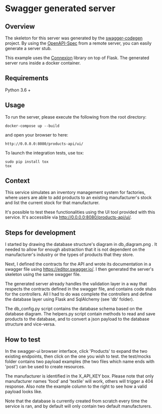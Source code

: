 # Swagger generated server

## Overview
The skeleton for this server was generated by the [swagger-codegen](https://github.com/swagger-api/swagger-codegen) project. By using the
[OpenAPI-Spec](https://github.com/swagger-api/swagger-core/wiki) from a remote server, you can easily generate a server stub.

This example uses the [Connexion](https://github.com/zalando/connexion) library on top of Flask.
The generated server runs inside a docker container.

## Requirements
Python 3.6 +

## Usage
To run the server, please execute the following from the root directory:

```
docker-compose up --build
```

and open your browser to here:

```
http://0.0.0.0:8080/products-api/ui/
```

To launch the integration tests, use tox:
```
sudo pip install tox
tox
```

## Context

This service simulates an inventory management system for factories, where users are able to add products to an existing manufacturer's stock and list the current stock for that manufacturer.

It's possible to test these functionalities using the UI tool provided with this service. It's accessible via http://0.0.0.0:8080/products-api/ui/.

## Steps for development

I started by drawing the database structure's diagram in db_diagram.png . It needed to allow for enough abstraction that it is not dependent on the manufacturer's industry or the types of products that they store.

Next, I defined the contracts for the API and wrote its documentation in a swagger file using https://editor.swagger.io/. I then generated the server's skeleton using the same swagger file.

The generated server already handles the validation layer in a way that respects the contracts defined in the swagger file, and contains code stubs for the controllers. All I had to do was complete the controllers and define the database layer using Flask and SqlAlchemy (see 'db' folder).

The db_config.py script contains the database schema based on the database diagram.
The helpers.py script contain methods to read and save products to the database, and to convert a json payload to the database structure and vice-versa.

## How to test
In the swagger-ui browser interface, click 'Products' to expand the two existing endpoints, then click on the one you wish to test. the test/mocks folder contains two payload examples (the two files which name ends with 'post') can be used to create resources.

The manufacturer is identified in the X_API_KEY box. Please note that only manufacturer names 'food' and 'textile' will work, others will trigger a 404 response. Also note the example column to the right to see how a valid payload looks like.

Note that the database is currently created from scratch every time the service is ran, and by default will only contain two default manufacturers.
